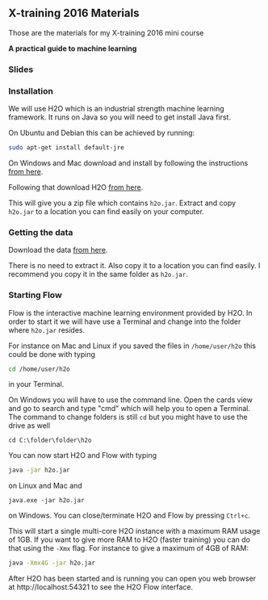 ## X-training 2016 Materials

Those are the materials for my X-training 2016 mini course

**A practical guide to machine learning**

### Slides

<script async class="speakerdeck-embed" data-id="fcfb1d436cb74be583f68d2520be7d21" data-ratio="1.6" src="//speakerdeck.com/assets/embed.js"></script>

### Installation

We will use H2O which is an industrial strength machine learning framework.
It runs on Java so you will need to get install Java first.

On Ubuntu and Debian this can be achieved by running:

```bash
sudo apt-get install default-jre
```

On Windows and Mac download and install by following the instructions
[from here](https://java.com/en/download/).

Following that download H2O [from here](http://h2o-release.s3.amazonaws.com/h2o/rel-turing/8/index.html).

This will give you a zip file which contains `h2o.jar`. Extract and copy
`h2o.jar` to a location you can find easily on your computer.

### Getting the data

Download the data [from here](https://raw.githubusercontent.com/cdiener/xtraining/master/cancer_panels.csv.zip).

There is no need to extract it. Also copy it to a location you can find easily.
I recommend you copy it in the same folder as `h2o.jar`.

### Starting Flow

Flow is the interactive machine learning environment provided by H2O. In order
to start it we will have use a Terminal and change into the folder where
`h2o.jar` resides.

For instance on Mac and Linux if you saved the files in `/home/user/h2o` this
could be done with typing

```bash
cd /home/user/h2o
```

in your Terminal.

On Windows you will have to use the command line. Open the cards view and go
to search and type "cmd" which will help you to open a Terminal. The command
to change folders is still `cd` but you might have to use the drive as well

```
cd C:\folder\folder\h2o
```

You can now start H2O and Flow with typing

```bash
java -jar h2o.jar
```

on Linux and Mac and

```
java.exe -jar h2o.jar
```

on Windows. You can close/terminate H2O and Flow by pressing `Ctrl+c`.

This will start a single multi-core H2O instance with a maximum RAM usage of
1GB. If you want to give more RAM to H2O (faster training) you can do that
using the `-Xmx` flag. For instance to give a maximum of 4GB of RAM:

```bash
java -Xmx4G -jar h2o.jar
```

After H2O has been started and is running you can open you web browser
at http://localhost:54321 to see the H2O Flow interface.
